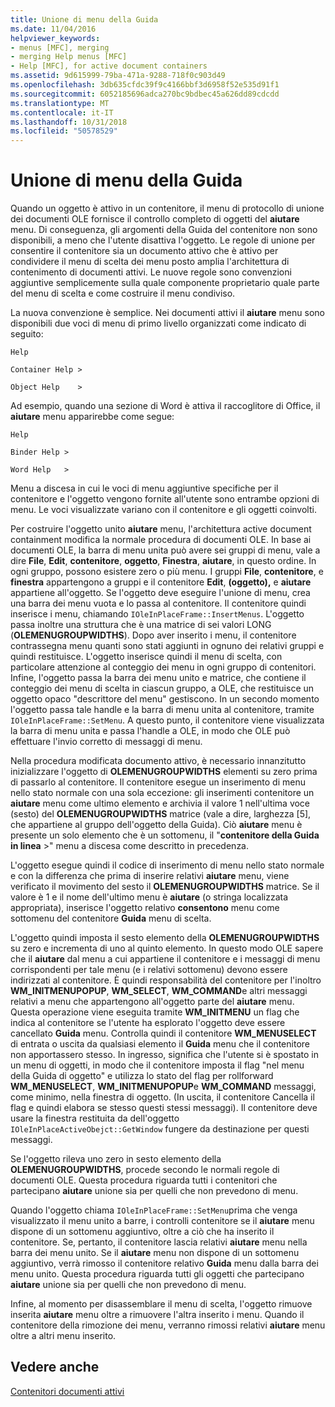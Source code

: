 ```yaml
---
title: Unione di menu della Guida
ms.date: 11/04/2016
helpviewer_keywords:
- menus [MFC], merging
- merging Help menus [MFC]
- Help [MFC], for active document containers
ms.assetid: 9d615999-79ba-471a-9288-718f0c903d49
ms.openlocfilehash: 3db635cfdc39f9c4166bbf3d6958f52e535d91f1
ms.sourcegitcommit: 6052185696adca270bc9bdbec45a626dd89cdcdd
ms.translationtype: MT
ms.contentlocale: it-IT
ms.lasthandoff: 10/31/2018
ms.locfileid: "50578529"
---
```

# <a name="help-menu-merging"></a>Unione di menu della Guida

Quando un oggetto è attivo in un contenitore, il menu di protocollo di unione dei documenti OLE fornisce il controllo completo di oggetti del **aiutare** menu. Di conseguenza, gli argomenti della Guida del contenitore non sono disponibili, a meno che l'utente disattiva l'oggetto. Le regole di unione per consentire il contenitore sia un documento attivo che è attivo per condividere il menu di scelta dei menu posto amplia l'architettura di contenimento di documenti attivi. Le nuove regole sono convenzioni aggiuntive semplicemente sulla quale componente proprietario quale parte del menu di scelta e come costruire il menu condiviso.

La nuova convenzione è semplice. Nei documenti attivi il **aiutare** menu sono disponibili due voci di menu di primo livello organizzati come indicato di seguito:

`Help`

`Container Help >`

`Object Help    >`

Ad esempio, quando una sezione di Word è attiva il raccoglitore di Office, il **aiutare** menu apparirebbe come segue:

`Help`

`Binder Help >`

`Word Help   >`

Menu a discesa in cui le voci di menu aggiuntive specifiche per il contenitore e l'oggetto vengono fornite all'utente sono entrambe opzioni di menu. Le voci visualizzate variano con il contenitore e gli oggetti coinvolti.

Per costruire l'oggetto unito **aiutare** menu, l'architettura active document containment modifica la normale procedura di documenti OLE. In base ai documenti OLE, la barra di menu unita può avere sei gruppi di menu, vale a dire **File**, **Edit**, **contenitore**, **oggetto**,  **Finestra**, **aiutare**, in questo ordine. In ogni gruppo, possono esistere zero o più menu. I gruppi **File**, **contenitore**, e **finestra** appartengono a gruppi e il contenitore **Edit**, **(oggetto),** e **aiutare** appartiene all'oggetto. Se l'oggetto deve eseguire l'unione di menu, crea una barra dei menu vuota e lo passa al contenitore. Il contenitore quindi inserisce i menu, chiamando `IOleInPlaceFrame::InsertMenus`. L'oggetto passa inoltre una struttura che è una matrice di sei valori LONG (**OLEMENUGROUPWIDTHS**). Dopo aver inserito i menu, il contenitore contrassegna menu quanti sono stati aggiunti in ognuno dei relativi gruppi e quindi restituisce. L'oggetto inserisce quindi il menu di scelta, con particolare attenzione al conteggio dei menu in ogni gruppo di contenitori. Infine, l'oggetto passa la barra dei menu unito e matrice, che contiene il conteggio dei menu di scelta in ciascun gruppo, a OLE, che restituisce un oggetto opaco "descrittore del menu" gestiscono. In un secondo momento l'oggetto passa tale handle e la barra di menu unita al contenitore, tramite `IOleInPlaceFrame::SetMenu`. A questo punto, il contenitore viene visualizzata la barra di menu unita e passa l'handle a OLE, in modo che OLE può effettuare l'invio corretto di messaggi di menu.

Nella procedura modificata documento attivo, è necessario innanzitutto inizializzare l'oggetto di **OLEMENUGROUPWIDTHS** elementi su zero prima di passarlo al contenitore. Il contenitore esegue un inserimento di menu nello stato normale con una sola eccezione: gli inserimenti contenitore un **aiutare** menu come ultimo elemento e archivia il valore 1 nell'ultima voce (sesto) del **OLEMENUGROUPWIDTHS** matrice (vale a dire, larghezza [5], che appartiene al gruppo dell'oggetto della Guida). Ciò **aiutare** menu è presente un solo elemento che è un sottomenu, il "**contenitore della Guida in linea** >" menu a discesa come descritto in precedenza.

L'oggetto esegue quindi il codice di inserimento di menu nello stato normale e con la differenza che prima di inserire relativi **aiutare** menu, viene verificato il movimento del sesto il **OLEMENUGROUPWIDTHS** matrice. Se il valore è 1 e il nome dell'ultimo menu è **aiutare** (o stringa localizzata appropriata), inserisce l'oggetto relativo **consentono** menu come sottomenu del contenitore **Guida** menu di scelta.

L'oggetto quindi imposta il sesto elemento della **OLEMENUGROUPWIDTHS** su zero e incrementa di uno al quinto elemento. In questo modo OLE sapere che il **aiutare** dal menu a cui appartiene il contenitore e i messaggi di menu corrispondenti per tale menu (e i relativi sottomenu) devono essere indirizzati al contenitore. È quindi responsabilità del contenitore per l'inoltro **WM_INITMENUPOPUP**, **WM_SELECT**, **WM_COMMAND**e altri messaggi relativi a menu che appartengono all'oggetto parte del **aiutare** menu. Questa operazione viene eseguita tramite **WM_INITMENU** un flag che indica al contenitore se l'utente ha esplorato l'oggetto deve essere cancellato **Guida** menu. Controlla quindi il contenitore **WM_MENUSELECT** di entrata o uscita da qualsiasi elemento il **Guida** menu che il contenitore non apportassero stesso. In ingresso, significa che l'utente si è spostato in un menu di oggetti, in modo che il contenitore imposta il flag "nel menu della Guida di oggetto" e utilizza lo stato del flag per rollforward **WM_MENUSELECT**, **WM_INITMENUPOPUP**e  **WM_COMMAND** messaggi, come minimo, nella finestra di oggetto. (In uscita, il contenitore Cancella il flag e quindi elabora se stesso questi stessi messaggi). Il contenitore deve usare la finestra restituita da dell'oggetto `IOleInPlaceActiveObejct::GetWindow` fungere da destinazione per questi messaggi.

Se l'oggetto rileva uno zero in sesto elemento della **OLEMENUGROUPWIDTHS**, procede secondo le normali regole di documenti OLE. Questa procedura riguarda tutti i contenitori che partecipano **aiutare** unione sia per quelli che non prevedono di menu.

Quando l'oggetto chiama `IOleInPlaceFrame::SetMenu`prima che venga visualizzato il menu unito a barre, i controlli contenitore se il **aiutare** menu dispone di un sottomenu aggiuntivo, oltre a ciò che ha inserito il contenitore. Se, pertanto, il contenitore lascia relativi **aiutare** menu nella barra dei menu unito. Se il **aiutare** menu non dispone di un sottomenu aggiuntivo, verrà rimosso il contenitore relativo **Guida** menu dalla barra dei menu unito. Questa procedura riguarda tutti gli oggetti che partecipano **aiutare** unione sia per quelli che non prevedono di menu.

Infine, al momento per disassemblare il menu di scelta, l'oggetto rimuove inserita **aiutare** menu oltre a rimuovere l'altra inserito i menu. Quando il contenitore della rimozione dei menu, verranno rimossi relativi **aiutare** menu oltre a altri menu inserito.

## <a name="see-also"></a>Vedere anche

[Contenitori documenti attivi](../mfc/active-document-containers.md)


